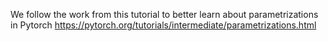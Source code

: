We follow the work from this tutorial to better learn about parametrizations in Pytorch
https://pytorch.org/tutorials/intermediate/parametrizations.html 